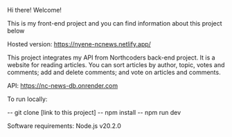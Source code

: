 Hi there! Welcome!

This is my front-end project and you can find information about this project below

Hosted version: https://nyene-ncnews.netlify.app/

This project integrates my API from Northcoders back-end project. It is a website for reading articles. You can sort articles by author, topic, votes and comments; add and delete comments; and vote on articles and comments.

API: https://nc-news-db.onrender.com

To run locally:

-- git clone [link to this project]
-- npm install
-- npm run dev

Software requirements: Node.js v20.2.0
